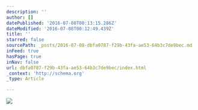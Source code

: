 ```yaml
---
description: ''
author: []
datePublished: '2016-07-08T00:13:15.286Z'
dateModified: '2016-07-08T00:12:49.439Z'
title: ''
starred: false
sourcePath: _posts/2016-07-08-dbfa0787-f29b-43fa-ae53-64b3c7de9bec.md
inFeed: true
hasPage: true
inNav: false
url: dbfa0787-f29b-43fa-ae53-64b3c7de9bec/index.html
_context: 'http://schema.org'
_type: Article

---
```

![](https://the-grid-user-content.s3-us-west-2.amazonaws.com/65f087d8-d066-4c10-b7dd-d966c4867f2d.jpg)